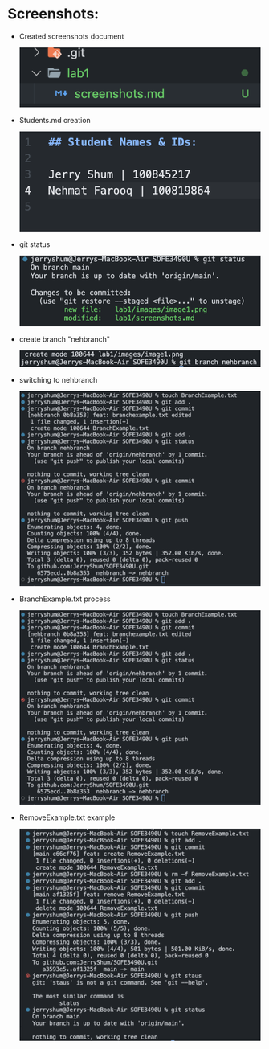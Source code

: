 # Screenshots:

- Created screenshots document

  ![screenshots](./images/image.png)

- Students.md creation

  ![students.md](./images/image1.png)

- git status

  ![git status](./images/image2.png)

- create branch "nehbranch"

  ![nehmat branch](./images/image3.png)

- switching to nehbranch

  ![git checkout](./images/image4.png)

- BranchExample.txt process

  ![git branch example](./images/image5.png)

- RemoveExample.txt example

  ![RemoveExample.txt](./images/image6.png)
